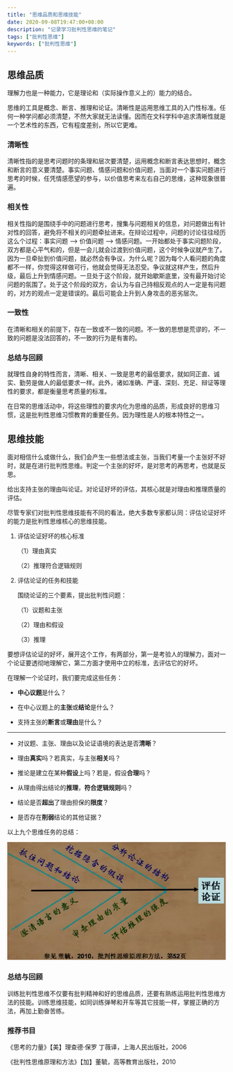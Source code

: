 ```yaml
---
title: "思维品质和思维技能"
date: 2020-09-08T19:47:00+08:00
description: "记录学习批判性思维的笔记"
tags: ["批判性思维"]
keywords: ["批判性思维"]
---
```


## 思维品质

理解力也是一种能力，它是理论和（实际操作意义上的）能力的结合。

思维的工具是概念、断言、推理和论证。清晰性是运用思维工具的入门性标准。任何一种学问都必须清楚，不然大家就无法读懂。因而在文科学科中追求清晰性就是一个艺术性的东西，它有程度差别，所以它更难。

### 清晰性

清晰性指的是思考问题时的条理和层次要清楚，运用概念和断言表达思想时，概念和断言的意义要清楚。事实问题、情感问题和价值问题，当面对一个事实问题进行思考的时候，任凭情感愿望的参与，以价值思考来左右自己的思维，这种现象很普遍。

### 相关性

相关性指的是围绕手中的问题进行思考，搜集与问题相关的信息，对问题做出有针对性的回答，避免将不相关的问题牵扯进来。在辩论过程中，问题的讨论往往经历这么个过程：事实问题 --> 价值问题 --> 情感问题。一开始都处于事实问题阶段，双方都是心平气和的，但是一会儿就会过渡到价值问题，这个时候争议就产生了。因为一旦牵扯到价值问题，就必然会有争议，为什么呢？因为每个人看问题的角度都不一样，你觉得这样做可行，他就会觉得无法忍受。争议就这样产生，然后升级，最后上升到情感问题。一旦处于这个阶段，就开始歇斯底里，没有最开始讨论问题的氛围了。处于这个阶段的双方，会认为与自己持相反观点的人一定是有问题的，对方的观点一定是错误的。最后可能会上升到人身攻击的恶劣层次。

### 一致性

在清晰和相关的前提下，存在一致或不一致的问题。不一致的思想是荒谬的，不一致的问题是没法回答的，不一致的行为是有害的。

### 总结与回顾

就理性自身的特性而言，清晰、相关、一致是思考的最低要求，就如同正直、诚实、勤劳是做人的最低要求一样。此外，诸如准确、严谨、深刻、充足、辩证等理性的要求，都是衡量思考质量的标准。

在日常的思维活动中，将这些理性的要求内化为思维的品质，形成良好的思维习惯，这是批判性思维习惯教育的重要任务。因为理性是人的根本特性之一。

## 思维技能

面对相信什么或做什么，我们会产生一些想法或主张，当我们考量一个主张好不好时，就是在进行批判性思维。判定一个主张的好坏，是对思考的再思考，也就是反思。

给出支持主张的理由叫论证。对论证好坏的评估，其核心就是对理由和推理质量的评估。

尽管专家们对批判性思维技能有不同的看法，绝大多数专家都认同：评估论证好坏的能力是批判性思维核心的思维技能。

1. 评估论证好坏的核心标准

    （1）理由真实

    （2）推理符合逻辑规则

2. 评估论证的任务和技能

    围绕论证的三个要素，提出批判性问题：

    （1）议题和主张

    （2）理由和假设

    （3）推理

要想评估论证的好坏，展开这个工作，有两部分，第一是考验人的理解力，面对一个论证要透彻地理解它，第二方面才使用中立的标准，去评估它的好坏。

在理解一个论证时，我们要完成这些任务：

- **中心议题**是什么？

- 在中心议题上的**主张**或**结论**是什么？

- 支持主张的**断言**或**理由**是什么？

---

- 对议题、主张、理由以及论证语境的表达是否**清晰**？

- 理由**真实**吗？若真实，与主张**相关**吗？

- 推论是建立在某种**假设**上吗？若是，假设**合理**吗？

- 从理由得出结论的**推理**，**符合逻辑规则**吗？

- 结论是否**超出**了理由担保的**限度**？

- 是否存在**削弱**结论的其他证据？

以上九个思维任务的总结：

![评估论证](/images/critical-thinking-2-pinggulunzheng.png)

### 总结与回顾

训练批判性思维不仅要有批判精神和好的思维品质，还要有熟练运用批判性思维方法的技能。训练思维技能，如同训练弹琴和开车等其它技能一样，掌握正确的方法，再加上勤奋苦练。

### 推荐书目

《思考的力量》【美】理查德·保罗 丁薇译，上海人民出版社，2006

《批判性思维原理和方法》【加】董毓，高等教育出版社，2010
